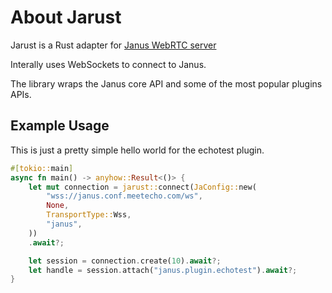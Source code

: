 # About Jarust

Jarust is a Rust adapter for [Janus WebRTC server](https://github.com/meetecho/janus-gateway)

Interally uses WebSockets to connect to Janus.

The library wraps the Janus core API and some of the most popular plugins APIs.

## Example Usage

This is just a pretty simple hello world for the echotest plugin.

```rs
#[tokio::main]
async fn main() -> anyhow::Result<()> {
    let mut connection = jarust::connect(JaConfig::new(
        "wss://janus.conf.meetecho.com/ws",
        None,
        TransportType::Wss,
        "janus",
    ))
    .await?;

    let session = connection.create(10).await?;
    let handle = session.attach("janus.plugin.echotest").await?;
}
```

